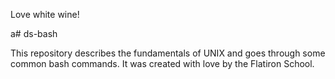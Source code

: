 Love white wine! 

a# ds-bash

This repository describes the fundamentals of UNIX and goes through some common bash commands. It was created with love by the Flatiron School.
